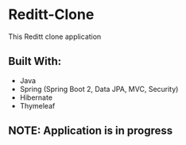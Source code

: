 # Reditt-Clone
This Reditt clone application

## Built With:
- Java
- Spring (Spring Boot 2, Data JPA, MVC, Security)
- Hibernate
- Thymeleaf

## NOTE: Application is in progress

